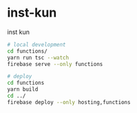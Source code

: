 # inst-kun
inst kun

```bash
# local development
cd functions/
yarn run tsc --watch
firebase serve --only functions

# deploy
cd functions
yarn build
cd ../
firebase deploy --only hosting,functions
```